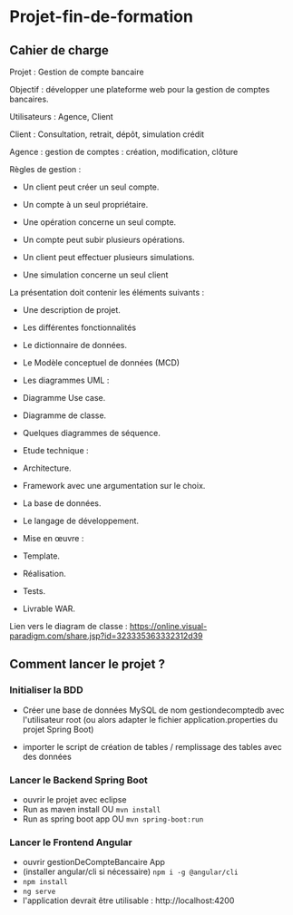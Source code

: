 # Projet-fin-de-formation

## Cahier de charge
Projet : Gestion de compte bancaire

Objectif : développer une plateforme web pour la gestion de comptes bancaires.

Utilisateurs : Agence, Client

Client : Consultation, retrait, dépôt, simulation crédit

Agence : gestion de comptes : création, modification, clôture

Règles de gestion :

- Un client peut créer un seul compte.

- Un compte à un seul propriétaire.

- Une opération concerne un seul compte.

- Un compte peut subir plusieurs opérations.

- Un client peut effectuer plusieurs simulations.

- Une simulation concerne un seul client

La présentation doit contenir les éléments suivants :

- Une description de projet.
- Les différentes fonctionnalités
- Le dictionnaire de données.
- Le Modèle conceptuel de données (MCD)
- Les diagrammes UML :
- Diagramme Use case.
- Diagramme de classe.
- Quelques diagrammes de séquence.

- Etude technique :
- Architecture.
- Framework avec une argumentation sur le choix.
- La base de données.
- Le langage de développement.
- Mise en œuvre :
- Template.
- Réalisation.
- Tests.
- Livrable WAR.


Lien vers le diagram de classe : https://online.visual-paradigm.com/share.jsp?id=323335363332312d39

## Comment lancer le projet ?

### Initialiser la BDD

- Créer une base de données MySQL de nom gestiondecomptedb avec l'utilisateur root (ou alors adapter le fichier application.properties du projet Spring Boot)

- importer le script de création de tables / remplissage des tables avec des données

### Lancer le Backend Spring Boot

- ouvrir le projet avec eclipse
- Run as maven install OU ```mvn install ```
- Run as spring boot app OU ```mvn spring-boot:run ```

### Lancer le Frontend Angular

- ouvrir gestionDeCompteBancaire App
- (installer angular/cli si nécessaire) ```npm i -g @angular/cli```
- ```npm install ```
- ```ng serve ```
- l'application devrait être utilisable : http://localhost:4200


